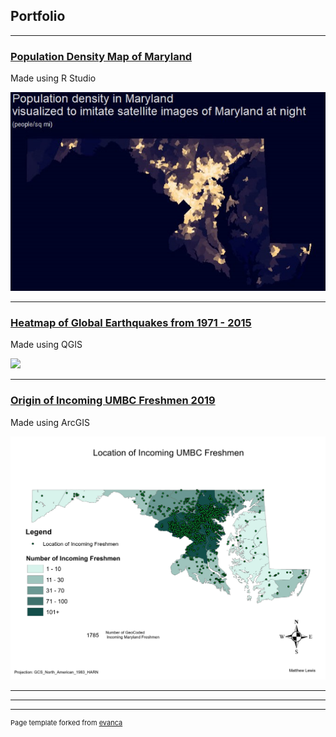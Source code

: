 ## Portfolio


---

### [Population Density Map of Maryland]()
Made using R Studio

<img src="images/Md_map1024_1.jpg"/>

---
### [Heatmap of Global Earthquakes from 1971 - 2015]()
Made using QGIS

<img src="images/Lewis_Earthquake_Heatmap_1971-2015.gif?raw=true"/>

---
### [Origin of Incoming UMBC Freshmen 2019]()
Made using ArcGIS

<img src="images/0001.jpg?raw=true"/>

---





---




---
<p style="font-size:11px">Page template forked from <a href="https://github.com/evanca/quick-portfolio">evanca</a></p>
<!-- Remove above link if you don't want to attibute -->
